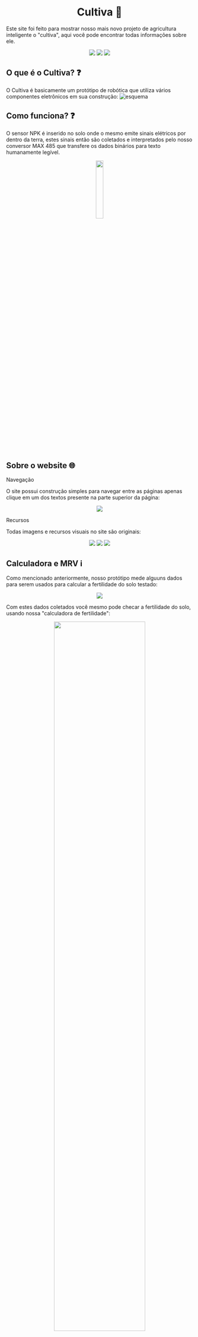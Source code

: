 <h1 align="center"> Cultiva 🌱 </h1>
  Este site foi feito para mostrar nosso mais novo projeto de agricultura inteligente o "cultiva", aqui você pode encontrar todas informações sobre ele.
<p align="center">
<img loading="lazy" src="https://img.shields.io/badge/html5-%23E34F26.svg?style=for-the-badge&logo=html5&logoColor=white" />
<img loading="lazy" src="https://img.shields.io/badge/css3-%231572B6.svg?style=for-the-badge&logo=css3&logoColor=white" />
<img loading="lazy" src="https://img.shields.io/badge/javascript-%23323330.svg?style=for-the-badge&logo=javascript&logoColor=%23F7DF1E"/>
</p>  

## O que é o Cultiva? ❓
  O Cultiva é basicamente um protótipo de robótica que utiliza vários componentes eletrônicos em sua construção:
![esquema](https://github.com/user-attachments/assets/c5879af3-7a6a-446e-a675-104aa2082c82)

## Como funciona? ❓
  O sensor NPK é inserido no solo onde o mesmo emite sinais elétricos por dentro da terra, estes sinais então são coletados e interpretados pelo nosso conversor MAX 485 que transfere os dados binários para texto humanamente legível.

<p align="center">
<img width="20%" src="https://github.com/user-attachments/assets/bedf9001-a659-44bd-921b-fec81a18215c"/>
</p>

## Sobre o website 🌐
<p>Navegação</p>
O site possui construção simples para navegar entre as páginas apenas clique em um dos textos presente na parte superior da página: 
<p align="center">
<img src="https://github.com/user-attachments/assets/85bdc317-4d69-40c6-9301-72c81020efbd" />
</p>

<p>Recursos</p>
Todas imagens e recursos visuais no site são originais:
<p align="center">
  <img widht="70%" src="https://github.com/user-attachments/assets/7820187b-6916-4399-a535-4a7e540b62c0" />
  <img widht="70%" src="https://github.com/user-attachments/assets/bfbd9ead-3eeb-42fa-a06f-11032aca9e97" />
  <img widht="70%" src="https://github.com/user-attachments/assets/b9e7d9ff-2a46-4253-80bb-6534b28e167d" />
</p>


## Calculadora e MRV ℹ
Como mencionado anteriormente, nosso protótipo mede alguuns dados para serem usados para calcular a fertilidade do solo testado:
<p align="center">
  <img src="https://github.com/user-attachments/assets/d1dade58-f1c8-4b45-87b6-48ef77643260" />
</p>
Com estes dados coletados você mesmo pode checar a fertilidade do solo, usando nossa "calculadora de fertilidade": 
<p align="center">
  <img width="70%" src="https://github.com/user-attachments/assets/26e2268e-2992-4c50-8a80-b97b086c5dbc" />
</p>
<p align="center">Apenas preencha os campos requisitados conforme a imagem acima</p>
<p align="center">
    <img width="70%" src="https://github.com/user-attachments/assets/2e04d4af-139b-4a40-ba44-f4961701b704" />
</p>
<p align="center"> Depois basta usar o botão "calcular" e os resultados aparecerão de forma automática</p>

<p>MRV<</p>
O manual de referência de valores foi criado para pessoas visualizarem os valores ideias de cada parâmetro, por exemplo, supomos que o usuário fez uma análise e nos resultados consta que o potássio não foi atingido, e ele deseja saber qual seria a quantidade ideal do químico, para isto basta procurar a categoria "Qual a quantidade ideal de macronutrientes? (NPK)" no manual: 
<p align="center">
    <img width="600" src="https://github.com/user-attachments/assets/c369b941-d514-4a6e-87ae-6839eea2927d">
</p>

Para acessar o documento, basta clicar no icone de informação no canto superior direito da página:




